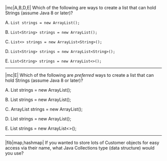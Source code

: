 |mc|A,B,D,E| Which of the following are ways to create a list that can hold Strings (assume Java 8 or later)?

A. `List strings = new ArrayList();`

B. `List<String> strings = new ArrayList();`

C. `List<> strings = new ArrayList<String>();`

D. `List<String> strings = new ArrayList<String>();`

E. `List<String> strings = new ArrayList<>();`

---

|mc|E| Which of the following are *preferred* ways to create a list that can hold Strings (assume Java 8 or later)?

A. List strings = new ArrayList();

B. List<String> strings = new ArrayList();

C. ArrayList<String> strings = new ArrayList<String>();

D. List<String> strings = new ArrayList<String>();

E. List<String> strings = new ArrayList<>();

---

|fib|map,hashmap| If you wanted to store lots of Customer objects for easy access via their name, what Java Collections type (data structure) would you use?
